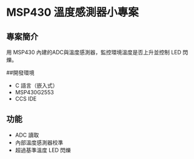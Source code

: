 # MSP430 溫度感測器小專案

## 專案簡介
用 MSP430 內建的ADC與溫度感測器，監控環境溫度是否上升並控制 LED 閃爍。

##開發環境
- C 語言（嵌入式）
- MSP430G2553
- CCS IDE

## 功能
- ADC 讀取
- 內部溫度感測器校準
- 超過基準溫度 LED 閃爍


